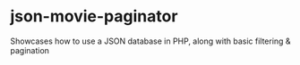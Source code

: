 # json-movie-paginator
Showcases how to use a JSON database in PHP, along with basic filtering &amp; pagination

